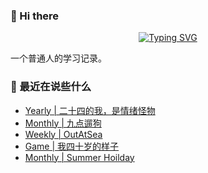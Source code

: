 ### 👋 Hi there
<div align="center">

[![Typing SVG](https://readme-typing-svg.herokuapp.com?lines=Stay+hungry%2C+Stay+foolish.;%E6%84%BF%E4%BA%BA%E4%B8%8E%E4%BA%BA%E9%83%BD%E8%83%BD%E5%A4%9F%E7%9C%9F%E8%AF%9A%E6%B2%9F%E9%80%9A%E3%80%82)](https://git.io/typing-svg)

</div>
一个普通人的学习记录。

### 📝 最近在说些什么
<!-- BLOG-POST-LIST:START -->
- [Yearly | 二十四的我，是情绪怪物](https://shixiaocaia.fun/posts/8dab065f/)
- [Monthly | 九点遛狗](https://shixiaocaia.fun/posts/945bd74e/)
- [Weekly | OutAtSea](https://shixiaocaia.fun/posts/f0aad15a/)
- [Game | 我四十岁的样子](https://shixiaocaia.fun/posts/5a70220d/)
- [Monthly | Summer Hoilday](https://shixiaocaia.fun/posts/5e64211e/)
<!-- BLOG-POST-LIST:END -->
